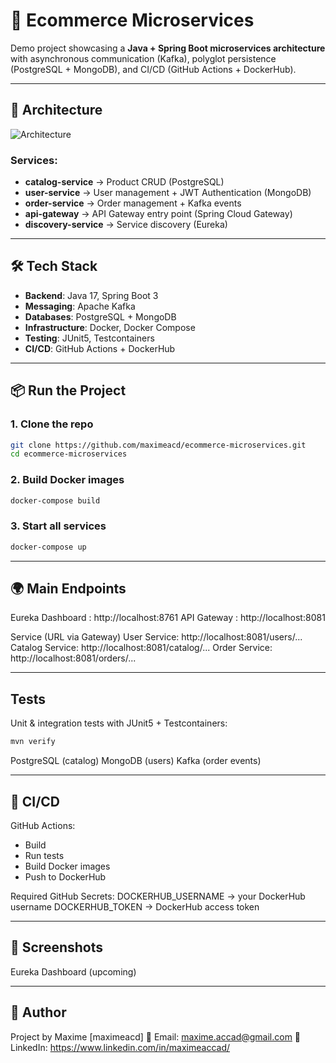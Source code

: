 # 🛒 Ecommerce Microservices

Demo project showcasing a **Java + Spring Boot microservices architecture** with asynchronous communication (Kafka), polyglot persistence (PostgreSQL + MongoDB), and CI/CD (GitHub Actions + DockerHub).

---

## 🚀 Architecture

![Architecture](docs/architecture.png)

### Services:
- **catalog-service** → Product CRUD (PostgreSQL)  
- **user-service** → User management + JWT Authentication (MongoDB)  
- **order-service** → Order management + Kafka events  
- **api-gateway** → API Gateway entry point (Spring Cloud Gateway)  
- **discovery-service** → Service discovery (Eureka)  

---

## 🛠️ Tech Stack

- **Backend**: Java 17, Spring Boot 3  
- **Messaging**: Apache Kafka  
- **Databases**: PostgreSQL + MongoDB  
- **Infrastructure**: Docker, Docker Compose 
- **Testing**: JUnit5, Testcontainers  
- **CI/CD**: GitHub Actions + DockerHub  

---

## 📦 Run the Project

### 1. Clone the repo

```bash
git clone https://github.com/maximeacd/ecommerce-microservices.git
cd ecommerce-microservices
```

### 2. Build Docker images

```bash
docker-compose build
```

### 3. Start all services

```bash
docker-compose up
```

---

## 🌍 Main Endpoints

Eureka Dashboard : http://localhost:8761
API Gateway : http://localhost:8081

Service	(URL via Gateway)
User Service:	http://localhost:8081/users/...
Catalog Service:	http://localhost:8081/catalog/...
Order Service:	http://localhost:8081/orders/...

---

## Tests

Unit & integration tests with JUnit5 + Testcontainers:

```bash
mvn verify
```

PostgreSQL (catalog)
MongoDB (users)
Kafka (order events)

---

## 🔄 CI/CD

GitHub Actions:
- Build
- Run tests
- Build Docker images
- Push to DockerHub

Required GitHub Secrets:
DOCKERHUB_USERNAME → your DockerHub username
DOCKERHUB_TOKEN → DockerHub access token

---

## 📸 Screenshots

Eureka Dashboard (upcoming)

---

## 👤 Author

Project by Maxime [maximeacd]
📧 Email: maxime.accad@gmail.com
🔗 LinkedIn: https://www.linkedin.com/in/maximeaccad/
